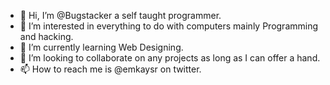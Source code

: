 - 👋 Hi, I’m @Bugstacker a self taught programmer.
- 👀 I’m interested in everything to do with computers mainly Programming and hacking.
- 🌱 I’m currently learning Web Designing.
- 💞️ I’m looking to collaborate on any projects as long as I can offer a hand.
- 📫 How to reach me is @emkaysr on twitter.

<!---
Bugstacker/Bugstacker is a ✨ special ✨ repository because its `README.md` (this file) appears on your GitHub profile.
You can click the Preview link to take a look at your changes.
--->
